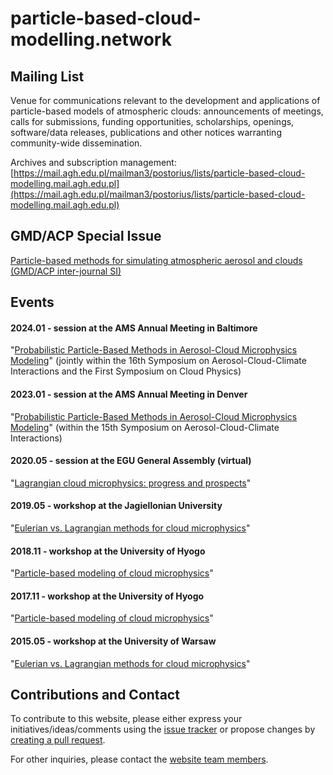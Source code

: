 # particle-based-cloud-modelling.network

## Mailing List

Venue for communications relevant to the development and applications of particle-based models of atmospheric clouds: announcements of meetings, calls for submissions, funding opportunities, scholarships, openings, software/data releases, publications and other notices warranting community-wide dissemination.

Archives and subscription management:    
[https://mail.agh.edu.pl/mailman3/postorius/lists/particle-based-cloud-modelling.mail.agh.edu.pl](https://mail.agh.edu.pl/mailman3/postorius/lists/particle-based-cloud-modelling.mail.agh.edu.pl)

## GMD/ACP Special Issue

[Particle-based methods for simulating atmospheric aerosol and clouds (GMD/ACP inter-journal SI)](https://gmd.copernicus.org/articles/special_issue1164.html)

## Events

#### 2024.01 - session at the AMS Annual Meeting in Baltimore

"[Probabilistic Particle-Based Methods in Aerosol-Cloud Microphysics Modeling](https://ams.confex.com/ams/104ANNUAL/meetingapp.cgi/Session/65336)" (jointly within the 16th Symposium on Aerosol-Cloud-Climate Interactions and the First Symposium on Cloud Physics) 

#### 2023.01 - session at the AMS Annual Meeting in Denver

"[Probabilistic Particle-Based Methods in Aerosol-Cloud Microphysics Modeling](https://annual.ametsoc.org/index.cfm/2023/program-events/conferences-and-symposia/15th-symposium-on-aerosol-cloud-climate-interactions/)" (within the 15th Symposium on Aerosol-Cloud-Climate Interactions) 

#### 2020.05 - session at the EGU General Assembly (virtual)

"[Lagrangian cloud microphysics: progress and prospects](https://meetingorganizer.copernicus.org/EGU2020/session/36655)"

#### 2019.05 - workshop at the Jagiellonian University

"[Eulerian vs. Lagrangian methods for cloud microphysics](http://ww2.ii.uj.edu.pl/~arabas/workshop_2019/)"

#### 2018.11 - workshop at the University of Hyogo

"[Particle-based modeling of cloud microphysics](http://s-shima-lab.sakura.ne.jp/events/ws_pbcm_1811/)"

#### 2017.11 - workshop at the University of Hyogo

"[Particle-based modeling of cloud microphysics](http://s-shima-lab.sakura.ne.jp/events/ws_pbcm_1711/)"

#### 2015.05 - workshop at the University of Warsaw

"[Eulerian vs. Lagrangian methods for cloud microphysics](http://goo.gl/1fj5H8)"

## Contributions and Contact

To contribute to this website, please either express your initiatives/ideas/comments using the [issue tracker](https://github.com/particle-based-cloud-modelling/particle-based-cloud-modelling.github.io/issues) or propose changes by [creating a pull request](https://github.com/particle-based-cloud-modelling/particle-based-cloud-modelling.github.io/pulls). 

For other inquiries, please contact the [website team members](https://github.com/orgs/particle-based-cloud-modelling/people).
